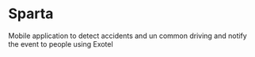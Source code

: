 Sparta
======

Mobile application to detect accidents and un common driving and notify the event to people using Exotel
